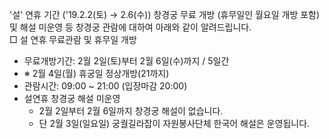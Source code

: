 '설' 연휴 기간 ('19.2.2(토) → 2.6(수)) 창경궁 무료 개방 (휴무일인 월요일 개방 포함) 및 해설 미운영 등 창경궁 관람에 대하여 아래와 같이 알려드립니다.  
□ 설 연휴 무료관람 및 휴무일 개방
- 무료개방기간: 2월 2일(토)부터 2월 6일(수)까지 / 5일간
- ※ 2월 4일(월) 휴궁일 정상개방(21까지)
- 관람시간: 09:00 ~ 21:00 (입장마감 20:00)
- 설연휴 창경궁 해설 미운영
  - 2월 2일부터 2월 6일까지 창경궁 해설이 없습니다.
  - 단 2월 3일(일요일) 궁궐길라잡이 자원봉사단체 한국어 해설은 운영됩니다.